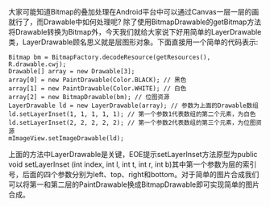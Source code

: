 大家可能知道Bitmap的叠加处理在Android平台中可以通过Canvas一层一层的画就行了，而Drawable中如何处理呢? 除了使用BitmapDrawable的getBitmap方法将Drawable转换为Bitmap外，今天我们就给大家说下好用简单的LayerDrawable类，LayerDrawable顾名思义就是层图形对象。下面直接用一个简单的代码表示:
```  
Bitmap bm = BitmapFactory.decodeResource(getResources(), R.drawable.cwj);
Drawable[] array = new Drawable[3];
array[0] = new PaintDrawable(Color.BLACK); // 黑色
array[1] = new PaintDrawable(Color.WHITE); // 白色
array[2] = new BitmapDrawable(bm); // 位图资源
LayerDrawable ld = new LayerDrawable(array); // 参数为上面的Drawable数组
ld.setLayerInset(1, 1, 1, 1, 1); // 第一个参数1代表数组的第二个元素，为白色
ld.setLayerInset(2, 2, 2, 2, 2); // 第一个参数2代表数组的第三个元素，为位图资源
mImageView.setImageDrawable(ld);
```
上面的方法中LayerDrawable是关键，EOE提示setLayerInset方法原型为public void setLayerInset (int index, int l, int t, int r, int b)其中第一个参数为层的索引号，后面的四个参数分别为left、top、right和bottom。对于简单的图片合成我们可以将第一和第二层的PaintDrawable换成BitmapDrawable即可实现简单的图片合成。